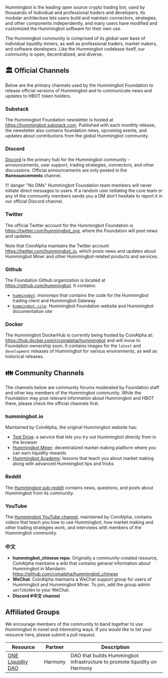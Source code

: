 Hummingbot is the leading open source crypto trading bot, used by thousands of individual and professional traders and developers. Its modular architecture lets users build and maintain connectors, strategies, and other components independently, and many users have modified and customized the Hummingbot software for their own use.

The Hummingbot community is comprised of its global user base of individual liquidity miners, as well as professional traders, market makers, and software developers. Like the Hummingbot codebase itself, our community is open, decentralized, and diverse.

## 🏛️ Official Channels

Below are the primary channels used by the Hummingbot Foundation to release official versions of Hummingbot and to communicate news and updates to HBOT token holders.

### Substack

The Hummingbot Foundation newsletter is hosted at https://hummingbot.substack.com. Published with each monthly release, the newsletter also contains foundation news, upcoming events, and updates about contributions from the global Hummingbot community.

### Discord

[Discord](https://discord.hummingbot.io) is the primary hub for the Hummingbot community - announcements, user support, trading strategies, connectors, and other discussions. Official announcements are only posted in the 
**#announcements** channel.

!!! danger "No DMs"
    Hummingbot Foundation team members will never initiate direct messages to users. If a random user imitating the core team or any of the community members sends you a DM don't hesitate to report it in our official Discord channel.

### Twitter

The official Twitter account for the Hummingbot Foundation is https://twitter.com/hummingbot_org, where the Foundation will post news and updates.

Note that CoinAlpha maintains the Twitter account https://twitter.com/hummingbot_io, which posts news and updates about Hummingbot Miner and other Hummingbot-related products and services.

### Github

The Foundation Github organization is located at https://github.com/hummingbot. It contains:

* [`hummingbot`](https://github.com/hummingbot/hummingbot): monorepo that contains the code for the Hummingbot trading client and Hummingbot Gateway
* [`hummingbot-site`](https://github.com/hummingbot/hummingbot-site): Hummingbot Foundation website and Hummingbot documentation site

### Docker

The Hummingbot DockerHub is currently being hosted by CoinAlpha at: https://hub.docker.com/r/coinalpha/hummingbot and will move to Foundation ownership soon. It contains images for the `latest` and `development` releases of Hummingbot for various environments, as well as historical releases.

## 👪 Community Channels

The channels below are community forums moderated by Foundation staff and other key members of the Hummingbot community. While the Foundation may post relevant information about Hummingbot and HBOT there, please check the official channels first.

### hummingbot.io

Maintained by CoinAlpha, the original Hummingbot website has:

* [Test Drive](https://hummingbot.io/test-drive/): a service that lets you try out Hummingbot directly from in the browser
* [Hummingbot Miner](https://miner.hummingbot.io/): decentralized market making platform where you can earn liquidity rewards
* [Hummingbot Academy](https://hummingbot.io/academy): lessons that teach you about market making along with advanced Hummingbot tips and tricks

### Reddit

The [Hummingbot sub-reddit](https://www.reddit.com/r/Hummingbot/) contains news, questions, and posts about Hummingbot from its community.

### YouTube

The [Hummingbot YouTube channel](https://www.youtube.com/c/hummingbot), maintained by CoinAlpha, contains videos that teach you how to use Hummingbot, how market making and other trading strategies work, and interviews with members of the Hummingbot community.

### 中文

* **hummingbot_chinese repo**: Originally a community-created resource, CoinAlpha maintains a wiki that contains general information about Hummingbot in Mandarin: https://github.com/coinalpha/hummingbot_chinese
* **WeChat**: CoinAlpha maintains a WeChat support group for users of Hummingbot and Hummingbot Miner. To join, add the group admin `amtf202004` to your WeChat.
* **Discord #中文 channel**

## Affiliated Groups

We encourage members of the community to band together to use Hummingbot in novel and interesting ways. If you would like to list your resource here, please submit a pull request.

| Resource          | Partner       | Description                             |
|-------------------|----------------|----------------------------------------------|
| [ONE Liquidity DAO](https://talk.harmony.one/c/governance/liquidity-dao/62) | Harmony | DAO that builds Hummingbot infrastructure to promote liquidity on Harmony |
